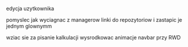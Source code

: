 edycja uzytkownika

pomyslec jak wyciagnac z managerow linki do repozytoriow i zastapic je jednym glownymm

wziac sie za pisanie kalkulacji
wysrodkowac animacje navbar przy RWD
